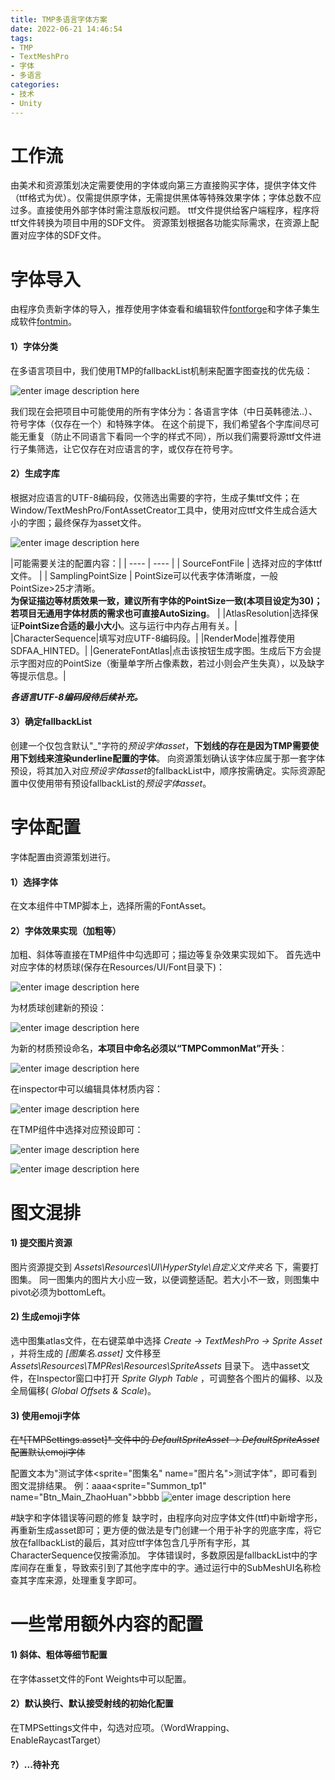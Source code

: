 ```yaml
---
title: TMP多语言字体方案
date: 2022-06-21 14:46:54
tags:
- TMP
- TextMeshPro
- 字体
- 多语言
categories: 
- 技术
- Unity
---
```


# 工作流
由美术和资源策划决定需要使用的字体或向第三方直接购买字体，提供字体文件（ttf格式为优）。仅需提供原字体，无需提供黑体等特殊效果字体；字体总数不应过多。直接使用外部字体时需注意版权问题。
ttf文件提供给客户端程序，程序将ttf文件转换为项目中用的SDF文件。
资源策划根据各功能实际需求，在资源上配置对应字体的SDF文件。
<!--more-->

# 字体导入
由程序负责新字体的导入，推荐使用字体查看和编辑软件[fontforge](https://fontforge.org/en-US/)和字体子集生成软件[fontmin](https://ecomfe.github.io/fontmin/)。
#### 1）字体分类
在多语言项目中，我们使用TMP的fallbackList机制来配置字图查找的优先级：

![enter image description here](2022/06/21/TMP多语言字体方案/fallbackList.png)

我们现在会把项目中可能使用的所有字体分为：各语言字体（中日英韩德法..）、符号字体（仅存在一个）和特殊字体。
在这个前提下，我们希望各个字库间尽可能无重复（防止不同语言下看同一个字的样式不同），所以我们需要将源ttf文件进行子集筛选，让它仅存在对应语言的字，或仅存在符号字。
#### 2）生成字库
根据对应语言的UTF-8编码段，仅筛选出需要的字符，生成子集ttf文件；在Window/TextMeshPro/FontAssetCreator工具中，使用对应ttf文件生成合适大小的字图；最终保存为asset文件。

![enter image description here](2022/06/21/TMP多语言字体方案/fontSetting.png)

|可能需要关注的配置内容：|
| ---- | ---- |
| SourceFontFile | 选择对应的字体ttf文件。 | 
| SamplingPointSize | PointSize可以代表字体清晰度，一般PointSize>25才清晰。</br>**为保证描边等材质效果一致，建议所有字体的PointSize一致(本项目设定为30)；若项目无通用字体材质的需求也可直接AutoSizing**。 | 
|AtlasResolution|选择保证**PointSize合适的最小大小**。这与运行中内存占用有关。|
|CharacterSequence|填写对应UTF-8编码段。|
|RenderMode|推荐使用SDFAA_HINTED。|
|GenerateFontAtlas|点击该按钮生成字图。生成后下方会提示字图对应的PointSize（衡量单字所占像素数，若过小则会产生失真），以及缺字等提示信息。|

 ***各语言UTF-8编码段待后续补充。*** 

#### 3）确定fallbackList

创建一个仅包含默认\"\_\"字符的*预设字体asset*，**下划线的存在是因为TMP需要使用下划线来渲染underline配置的字体**。
向资源策划确认该字体应属于那一套字体预设，将其加入对应*预设字体asset*的fallbackList中，顺序按需确定。实际资源配置中仅使用带有预设fallbackList的*预设字体asset*。

# 字体配置

字体配置由资源策划进行。
#### 1）选择字体
在文本组件中TMP脚本上，选择所需的FontAsset。
#### 2）字体效果实现（加粗等）
加粗、斜体等直接在TMP组件中勾选即可；描边等复杂效果实现如下。
首先选中对应字体的材质球(保存在Resources/UI/Font目录下)：

![enter image description here](2022/06/21/TMP多语言字体方案/mat1.png)

为材质球创建新的预设：

![enter image description here](2022/06/21/TMP多语言字体方案/mat2.png)

为新的材质预设命名，**本项目中命名必须以“TMPCommonMat”开头**：

![enter image description here](2022/06/21/TMP多语言字体方案/mat3.png)

在inspector中可以编辑具体材质内容：

![enter image description here](2022/06/21/TMP多语言字体方案/mat4.png)

在TMP组件中选择对应预设即可：

![enter image description here](2022/06/21/TMP多语言字体方案/mat5.png)

![enter image description here](2022/06/21/TMP多语言字体方案/mat6.png)

# 图文混排

#### 1) 提交图片资源
图片资源提交到 *Assets\Resources\UI\HyperStyle\自定义文件夹名* 下，需要打图集。
同一图集内的图片大小应一致，以便调整适配。若大小不一致，则图集中pivot必须为bottomLeft。
#### 2) 生成emoji字体
选中图集atlas文件，在右键菜单中选择 *Create -> TextMeshPro -> Sprite Asset* ，并将生成的 *[图集名.asset]* 文件移至 *Assets\Resources\TMPRes\Resources\SpriteAssets* 目录下。
选中asset文件，在Inspector窗口中打开 *Sprite Glyph Table* ，可调整各个图片的偏移、以及全局偏移( *Global Offsets & Scale*)。
#### 3) 使用emoji字体
~~在*[TMPSettings.asset]* 文件中的 *DefaultSpriteAsset -> DefaultSpriteAsset* 配置默认emoji字体~~ 

配置文本为"测试字体<sprite="图集名" name="图片名">测试字体"，即可看到图文混排结果。
例：aaaa<sprite="Summon_tp1" name="Btn_Main_ZhaoHuan">bbbb
![enter image description here](2022/06/21/TMP多语言字体方案/sprite.png)

#缺字和字体错误等问题的修复
缺字时，由程序向对应字体文件(ttf)中新增字形，再重新生成asset即可；更方便的做法是专门创建一个用于补字的兜底字库，将它放在fallbackList的最后，其对应ttf字体包含几乎所有字形，其CharacterSequence仅按需添加。
字体错误时，多数原因是fallbackList中的字库间存在重复，导致索引到了其他字库中的字。通过运行中的SubMeshUI名称检查其字库来源，处理重复字即可。

# 一些常用额外内容的配置
#### 1) 斜体、粗体等细节配置
在字体asset文件的Font Weights中可以配置。
#### 2）默认换行、默认接受射线的初始化配置
在TMPSettings文件中，勾选对应项。（WordWrapping、EnableRaycastTarget）
#### ?）...待补充